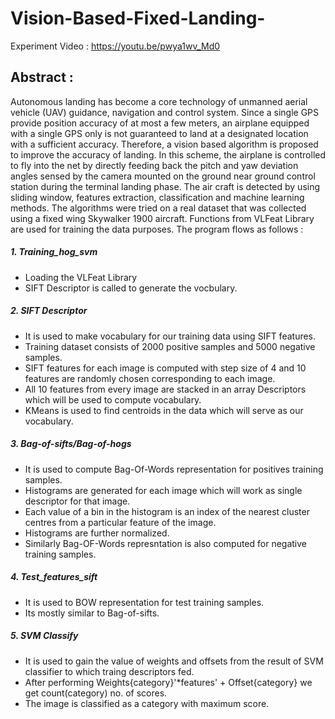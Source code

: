 # Vision-Based-Fixed-Landing-

Experiment Video : https://youtu.be/pwya1wv_Md0

## Abstract :
Autonomous landing has become a core technology of unmanned aerial vehicle (UAV) guidance, navigation and control system. Since a single GPS provide position accuracy of at most a few meters, an airplane equipped with a single GPS only is not guaranteed to land at a designated location with a sufficient accuracy. Therefore, a vision based algorithm is proposed to improve the accuracy of landing. In this scheme, the airplane is controlled to fly into the net by directly feeding back the pitch and yaw deviation angles sensed by the camera mounted on the ground near ground control station during the terminal landing phase. The air craft is detected by using sliding window, features extraction, classification and machine learning methods. The algorithms were tried on a real dataset that was
collected using a fixed wing Skywalker 1900 aircraft.
Functions from VLFeat Library are used for training the data purposes.
The program flows as follows :

##### 1. Training_hog_svm
  - Loading the VLFeat Library
  - SIFT Descriptor is called to generate the vocbulary.

##### 2. SIFT Descriptor
  - It is used to make vocabulary for our training data using SIFT features.
  - Training dataset consists of 2000 positive samples and 5000 negative samples.
  - SIFT features for each image is computed with step size of 4 and 10 features are randomly chosen corresponding to each image.
  - All 10 features from every image are stacked in an array Descriptors which will be used to compute vocabulary. 
  - KMeans is used to find centroids in the data which will serve as our vocabulary.
  
##### 3. Bag-of-sifts/Bag-of-hogs
  - It is used to compute Bag-Of-Words representation for positives training samples.
  - Histograms are generated for each image which will work as single descriptor for that image.
  - Each value of a bin in the histogram is an index of the nearest cluster centres from a particular feature of the image.
  - Histograms are further normalized.
  - Similarly Bag-OF-Words represntation is also computed for negative training samples.
##### 4. Test_features_sift
  - It is used to BOW representation for test training samples.
  - Its mostly similar to Bag-of-sifts.

##### 5. SVM Classify
  - It is used to gain the value of weights and offsets from the result of SVM classifier to which traing descriptors fed.
  - After performing Weights{category}'*features' + Offset{category} we get count(category) no. of scores.
  - The image is classified as a category with maximum score. 

